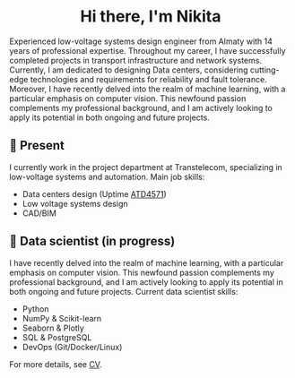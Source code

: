 # <center>Hi there, I'm Nikita

Experienced low-voltage systems design engineer from Almaty with 14 years of professional expertise. Throughout my career, I have successfully completed projects in transport infrastructure and network systems. Currently, I am dedicated to designing Data centers, considering cutting-edge technologies and requirements for reliability and fault tolerance. Moreover, I have recently delved into the realm of machine learning, with a particular emphasis on computer vision. This newfound passion complements my professional background, and I am actively looking to apply its potential in both ongoing and future projects.

## 🧪 Present
I currently work in the project department at Transtelecom, specializing in low-voltage systems and automation. Main job skills:
- Data centers design (Uptime [ATD4571](https://uptimeinstitute.com/images/1_ATX_Foils_Invoices_License/foils/ATD/2022/ATD-E-21175_11-13_April_2022/FOIL_ATD4571_Titorenko_220413.png))
- Low voltage systems design
- CAD/BIM


## 🌱 Data scientist (in progress)
I have recently delved into the realm of machine learning, with a particular emphasis on computer vision. This newfound passion complements my professional background, and I am actively looking to apply its potential in both ongoing and future projects. Current data scientist skills:
- Python
- NumPy & Scikit-learn
- Seaborn & Plotly
- SQL & PostgreSQL
- DevOps (Git/Docker/Linux)

For more details, see [CV](https://thetitorenko.github.io/thetitorenko/).